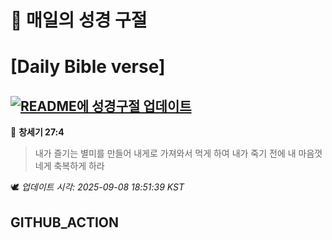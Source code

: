 # 🙏 매일의 성경 구절
# [Daily Bible verse]
## [![README에 성경구절 업데이트](https://github.com/DONGSUKA/first_test/actions/workflows/update-readme-bible.yml/badge.svg)](https://github.com/DONGSUKA/first_test/actions/workflows/update-readme-bible.yml)
<!-- START_BIBLE_VERSE -->
📖 **창세기 27:4**
> 내가 즐기는 별미를 만들어 내게로 가져와서 먹게 하여 내가 죽기 전에 내 마음껏 네게 축복하게 하라

🕊️ _업데이트 시각: 2025-09-08 18:51:39 KST_
  <!-- END_BIBLE_VERSE -->
## GITHUB_ACTION
